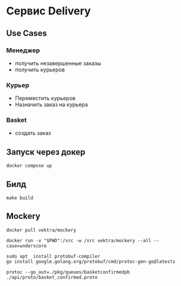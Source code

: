 # Сервис Delivery

## Use Cases

### Менеджер
- получить незавершенные заказы
- получить курьеров

### Курьер
- Переместить курьеров
- Назначить заказ на курьера

### Basket
- создать заказ


## Запуск через докер

```shell
docker compose up
```

## Билд

```shell
make build
```

## Mockery


```shell
docker pull vektra/mockery
```

```shell
docker run -v "$PWD":/src -w /src vektra/mockery --all --case=underscore
```


```shell
sudo apt  install protobuf-compiler
go install google.golang.org/protobuf/cmd/protoc-gen-go@latests

protoc --go_out=./pkg/queues/basketconfirmedpb ./api/proto/basket_confirmed.proto
```